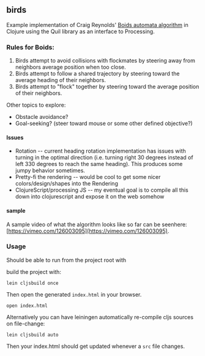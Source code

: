 ## birds

Example implementation of Craig Reynolds' [Boids automata algorithm](http://www.red3d.com/cwr/boids/) in
Clojure using the Quil library as an interface to Processing.

### Rules for Boids:

1. Birds attempt to avoid collisions with flockmates by steering away
   from neighbors average position when too close.
2. Birds attempt to follow a shared trajectory by steering toward the
   average heading of their neighbors.
3. Birds attempt to "flock" together by steering toward the average
   position of their neighbors.

Other topics to explore:

* Obstacle avoidance?
* Goal-seeking? (steer toward mouse or some other defined objective?)

#### Issues

* Rotation -- current heading rotation implementation has issues with
  turning in the optimal direction (i.e. turning right 30 degrees
  instead of left 330 degrees to reach the same heading). This produces
  some jumpy behavior sometimes.
* Pretty-fi the rendering -- would be cool to get some nicer
  colors/design/shapes into the Rendering
* ClojureScript/processing JS -- my eventual goal is to compile all this
  down into clojurescript and expose it on the web somehow

#### sample

A sample video of what the algorithm looks like so far can be seenhere:
[https://vimeo.com/126003095](https://vimeo.com/126003095).

### Usage

Should be able to run from the project root with

build the project with:

```
lein cljsbuild once
```

Then open the generated `index.html` in your browser.

```
open index.html
```

Alternatively you can have leiningen automatically re-compile cljs
sources on file-change:

```
lein cljsbuild auto
```

Then your index.html should get updated whenever a `src` file changes.

